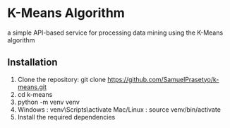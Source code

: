 # K-Means Algorithm
a simple API-based service for processing data mining using the K-Means algorithm

## Installation
1. Clone the repository:
   git clone https://github.com/SamuelPrasetyo/k-means.git
2. cd k-means
3. python -m venv venv
4. Windows : venv\Scripts\activate
   Mac/Linux : source venv/bin/activate
5. Install the required dependencies
